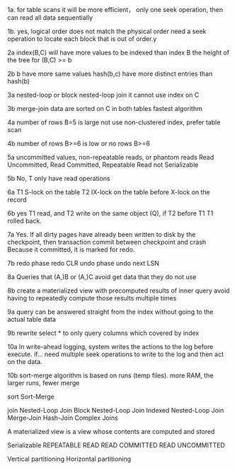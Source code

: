 


1a.
for table scans  it will be more efficient，
only one seek operation, then can read all data sequentially

1b.
yes,  logical order does not match the physical order
need a seek operation to locate each block that is out of order.y

2a
index(B,C) will have more values to be indexed than  index B
the height of the tree for (B,C) >= b

2b
b have more same values
hash(b,c) have more distinct entries than hash(b)

3a
nested-loop or block nested-loop join
it cannot use index on C

3b
merge-join
data are sorted on C in both tables
fastest algorithm

4a
number of rows B=5 is large 
not use non-clustered index, prefer table scan 

4b
number of rows B>=6 is low or no rows B>=6


5a
uncommitted values, non-repeatable reads, or phantom reads
Read Uncommitted, Read Committed, Repeatable Read
not Serializable 

5b
No, T only have read operations


6a
T1 S-lock on the table
T2 IX-lock on the table before X-lock on the record 

6b
yes
T1 read, and T2 write on the same object (Q), 
if T2 before T1 
T1 rolled back.


7a
 Yes. 
If all dirty pages have already been written to disk by the checkpoint, then transaction commit  between checkpoint and crash
Because it committed, it is marked for redo.

7b
redo phase redo CLR
undo phase  undo next LSN

8a
 Queries that (A,)B or (A,)C 
avoid get data that they do not use 

8b
create a materialized view with precomputed results of inner query
avoid having to repeatedly compute those results multiple times 


9a
query can be answered straight from the index without going to the actual table data


9b
rewrite select * to only query columns which covered by index

10a
In write-ahead logging, system writes the actions to the log before execute. 
if...  need multiple seek operations to write to the log and then act on the data. 

10b
sort-merge algorithm is based on runs (temp files). 
more RAM, the larger runs, fewer merge




sort
Sort-Merge

join
Nested-Loop Join
Block Nested-Loop Join
Indexed Nested-Loop Join
Merge-Join
Hash-Join
Complex Joins



A materialized view is a view whose contents are computed and stored



Serializable
REPEATABLE READ
READ COMMITTED
READ UNCOMMITTED

Vertical partitioning
Horizontal partitioning







 





















